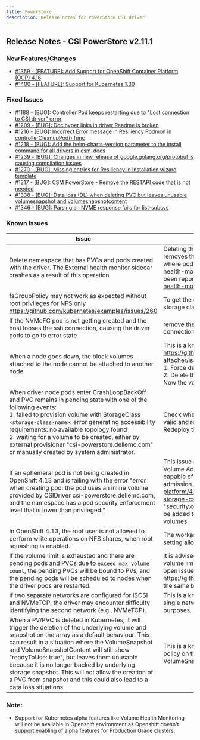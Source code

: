 ```yaml
---
title: PowerStore
description: Release notes for PowerStore CSI driver
---
```


## Release Notes - CSI PowerStore v2.11.1









### New Features/Changes

- [#1359 - [FEATURE]: Add Support for OpenShift Container Platform (OCP) 4.16 ](https://github.com/dell/csm/issues/1359)
- [#1400 - [FEATURE]: Support for Kubernetes 1.30](https://github.com/dell/csm/issues/1400)

### Fixed Issues

- [#1188 - [BUG]: Controller Pod keeps restarting due to "Lost connection to CSI driver" error](https://github.com/dell/csm/issues/1188)
- [#1209 - [BUG]: Doc hyper links in driver Readme is broken](https://github.com/dell/csm/issues/1209)
- [#1216 - [BUG]: Incorrect Error message in Resiliency Podmon in controllerCleanupPod() func](https://github.com/dell/csm/issues/1216)
- [#1218 - [BUG]: Add the helm-charts-version parameter to the install command for all drivers in csm-docs](https://github.com/dell/csm/issues/1218)
- [#1239 - [BUG]: Changes in new release of google.golang.org/protobuf is causing compilation issues](https://github.com/dell/csm/issues/1239)
- [#1270 - [BUG]: Missing entries for Resiliency in installation wizard template](https://github.com/dell/csm/issues/1270)
- [#1317 - [BUG]: CSM PowerStore - Remove the RESTAPI code that is not needed](https://github.com/dell/csm/issues/1317)
- [#1338 - [BUG]: Data loss (DL) when deleting PVC but leaves unusable volumesnapshot and volumesnapshotcontent](https://github.com/dell/csm/issues/1338)
- [#1346 - [BUG]: Parsing an NVME response fails for list-subsys](https://github.com/dell/csm/issues/1346)

### Known Issues

| Issue                                                                                                                                                                                                                                                                                                                                                                                                                                                                       | Resolution or workaround, if known                                                                                                                                                                                                                                                                                                                                                                                                                                                       |
|-----------------------------------------------------------------------------------------------------------------------------------------------------------------------------------------------------------------------------------------------------------------------------------------------------------------------------------------------------------------------------------------------------------------------------------------------------------------------------|------------------------------------------------------------------------------------------------------------------------------------------------------------------------------------------------------------------------------------------------------------------------------------------------------------------------------------------------------------------------------------------------------------------------------------------------------------------------------------------|
| Delete namespace that has PVCs and pods created with the driver. The External health monitor sidecar crashes as a result of this operation                                                                                                                                                                                                                                                                                                                                  | Deleting the namespace deletes the PVCs first and then removes the pods in the namespace. This brings a condition where pods exist without their PVCs and causes the external-health-monitor sidecar to crash. This is a known issue and has been reported at https://github.com/kubernetes-csi/external-health-monitor/issues/100 <br>                                                                                                                                                  |
| fsGroupPolicy may not work as expected without root privileges for NFS only<br/>https://github.com/kubernetes/examples/issues/260                                                                                                                                                                                                                                                                                                                                           | To get the desired behavior set "allowRoot: "true" in the storage class parameter                                                                                                                                                                                                                                                                                                                                                                                                        |
| If the NVMeFC pod is not getting created and the host looses the ssh connection, causing the driver pods to go to error state                                                                                                                                                                                                                                                                                                                                               | remove the nvme_tcp module from the host incase of NVMeFC connection                                                                                                                                                                                                                                                                                                                                                                                                                     |
| When a node goes down, the block volumes attached to the node cannot be attached to another node                                                                                                                                                                                                                                                                                                                                                                            | This is a known issue and has been reported at https://github.com/kubernetes-csi/external-attacher/issues/215. Workaround: <br /> 1. Force delete the pod running on the node that went down <br /> 2. Delete the volumeattachment to the node that went down. <br /> Now the volume can be attached to the new node.                                                                                                                                                                    |
| When driver node pods enter CrashLoopBackOff and PVC remains in pending state with one of the following events:<br /> 1. failed to provision volume with StorageClass `<storage-class-name>`: error generating accessibility requirements: no available topology found <br /> 2. waiting for a volume to be created, either by external provisioner "csi-powerstore.dellemc.com" or manually created by system administrator.                                               | Check whether all array details present in the secret file are valid and remove any invalid entries if present. <br/>Redeploy the driver.                                                                                                                                                                                                                                                                                                                                                |
| If an ephemeral pod is not being created in OpenShift 4.13 and is failing with the error "error when creating pod: the pod uses an inline volume provided by CSIDriver csi-powerstore.dellemc.com, and the namespace has a pod security enforcement level that is lower than privileged."                                                                                                                                                                                   | This issue occurs because OpenShift 4.13 introduced the CSI Volume Admission plugin to restrict the use of a CSI driver capable of provisioning CSI ephemeral volumes during pod admission https://docs.openshift.com/container-platform/4.13/storage/container_storage_interface/ephemeral-storage-csi-inline.html . Therefore, an additional label "security.openshift.io/csi-ephemeral-volume-profile" needs to be added to the CSIDriver object to support inline ephemeral volumes. |
| In OpenShift 4.13, the root user is not allowed to perform write operations on NFS shares, when root squashing is enabled.                                                                                                                                                                                                                                                                                                                                                  | The workaround for this issue is to disable root squashing by setting allowRoot: "true" in the NFS storage class.                                                                                                                                                                                                                                                                                                                                                                        |
| If the volume limit is exhausted and there are pending pods and PVCs due to `exceed max volume count`, the pending PVCs will be bound to PVs, and the pending pods will be scheduled to nodes when the driver pods are restarted.                                                                                                                                                                                                                                           | It is advised not to have any pending pods or PVCs once the volume limit per node is exhausted on a CSI Driver. There is an open issue reported with Kubenetes at https://github.com/kubernetes/kubernetes/issues/95911 with the same behavior.                                                                                                                                                                                                                                          |
| If two separate networks are configured for ISCSI and NVMeTCP, the driver may encounter difficulty identifying the second network (e.g., NVMeTCP).                                                                                                                                                                                                                                                                                                                          | This is a known issue, and the workaround involves creating a single network on the array to serve both ISCSI and NVMeTCP purposes.                                                                                                                                                                                                                                                                                                                                                      |
| When a PV/PVC is deleted in Kubernetes, it will trigger the deletion of the underlying volume and snapshot on the array as a default behaviour. This can result in a situation where the VolumeSnapshot and VolumeSnapshotContent will still show "readyToUse: true", but leaves them unusable because it is no longer backed by underlying storage snapshot. This will not allow the creation of a PVC from snapshot and this could also lead to a data loss situations.   | This is a known issue, and the workaround is use of **retain** policy on the various PV, VolumeSnapshot and VolumeSnapshotContent that you wish to use for cloning.                                                                                                                                                                                                                                                                                                                      |

### Note:

- Support for Kubernetes alpha features like Volume Health Monitoring will not be available in Openshift environment as Openshift doesn't support enabling of alpha features for Production Grade clusters.